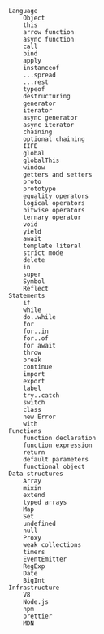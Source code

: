 
    Language
        Object
        this
        arrow function
        async function
        call
        bind
        apply
        instanceof
        ...spread
        ...rest
        typeof
        destructuring
        generator
        iterator
        async generator
        async iterator
        chaining
        optional chaining
        IIFE
        global
        globalThis
        window
        getters and setters
        proto
        prototype
        equality operators
        logical operators
        bitwise operators
        ternary operator
        void
        yield
        await
        template literal
        strict mode
        delete
        in
        super
        Symbol
        Reflect
    Statements
        if
        while
        do..while
        for
        for..in
        for..of
        for await
        throw
        break
        continue
        import
        export
        label
        try..catch
        switch
        class
        new Error
        with
    Functions
        function declaration
        function expression
        return
        default parameters
        functional object
    Data structures
        Array
        mixin
        extend
        typed arrays
        Map
        Set
        undefined
        null
        Proxy
        weak collections
        timers
        EventEmitter
        RegExp
        Date
        BigInt
    Infrastructure
        V8
        Node.js
        npm
        prettier
        MDN
